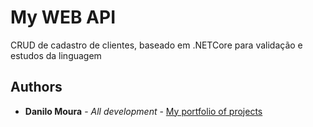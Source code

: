 # My WEB API

CRUD de cadastro de clientes, baseado em .NETCore para validação e estudos da linguagem


## Authors
* **Danilo Moura** - *All development* - [My portfolio of projects](https://github.com/lucasgr7?tab=repositories)
